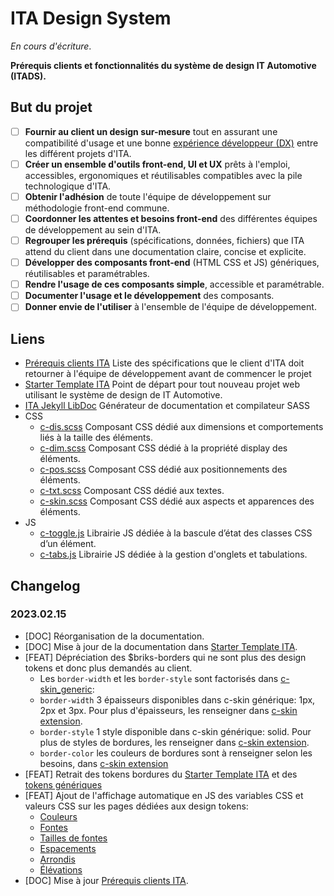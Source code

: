 # ITA Design System

*En cours d'écriture*. 

**Prérequis clients et fonctionnalités du système de design IT Automotive (ITADS).**

## But du projet

- [ ] **Fournir au client un design sur-mesure** tout en assurant une compatibilité  d'usage et une bonne [expérience développeur (DX)](https://search.brave.com/search?q=developer+experience) entre les différent projets d'ITA.
- [ ] **Créer un ensemble d'outils front-end, UI et UX** prêts à l'emploi, accessibles, ergonomiques et réutilisables compatibles avec la pile technologique d'ITA.
- [ ] **Obtenir l'adhésion** de toute l'équipe de développement sur méthodologie front-end commune.
- [ ] **Coordonner les attentes et besoins front-end** des différentes équipes de développement au sein d'ITA.
- [ ] **Regrouper les prérequis** (spécifications, données, fichiers) que ITA attend du client dans une documentation claire, concise et explicite.
- [ ] **Développer des composants front-end** (HTML CSS et JS) génériques, réutilisables et paramétrables.
- [ ] **Rendre l'usage de ces composants simple**, accessible et paramétrable.
- [ ] **Documenter l'usage et le développement** des composants.
- [ ] **Donner envie de l'utiliser** à l'ensemble de l'équipe de développement.

## Liens

* [Prérequis clients ITA](https://github.com/ita-design-system/.github/blob/main/prerequis.md) Liste des spécifications que le client d'ITA doit retourner à l'équipe de développement avant de commencer le projet
* [Starter Template ITA](https://github.com/ita-design-system/starter-template) Point de départ pour tout nouveau projet web utilisant le système de design de IT Automotive. 
* [ITA Jekyll LibDoc](https://github.com/ita-design-system/jekyll-libdoc) Générateur de documentation et compilateur SASS
* CSS
  * [c-dis.scss](https://github.com/ita-design-system/c-dis.scss) Composant CSS dédié aux dimensions et comportements liés à la taille des éléments.
  * [c-dim.scss](https://github.com/ita-design-system/c-dim.scss) Composant CSS dédié à la propriété display des éléments. 
  * [c-pos.scss](https://github.com/ita-design-system/c-pos.scss) Composant CSS dédié aux positionnements des éléments. 
  * [c-txt.scss](https://github.com/ita-design-system/c-txt.scss) Composant CSS dédié aux textes.
  * [c-skin.scss](https://github.com/ita-design-system/c-skin.scss) Composant CSS dédié aux aspects et apparences des éléments.
* JS
  * [c-toggle.js](https://github.com/ita-design-system/c-toggle.js) Librairie JS dédiée à la bascule d’état des classes CSS d’un élément.
  * [c-tabs.js](https://github.com/ita-design-system/c-tabs.js) Librairie JS dédiée à la gestion d'onglets et tabulations.
  
## Changelog

### 2023.02.15

* [DOC] Réorganisation de la documentation.
* [DOC] Mise à jour de la documentation dans [Starter Template ITA](https://github.com/ita-design-system/starter-template).
* [FEAT] Dépréciation des $briks-borders qui ne sont plus des design tokens et donc plus demandés au client. 
  * Les `border-width` et les `border-style` sont factorisés dans [c-skin_generic](https://github.com/ita-design-system/c-skin.scss/blob/main/_sass/_skin_generic.scss):
   * `border-width` 3 épaisseurs disponibles dans c-skin générique: 1px, 2px et 3px. Pour plus d'épaisseurs, les renseigner dans [c-skin extension](https://github.com/ita-design-system/starter-template/blob/main/_sass/_skin_extension.scss).
   * `border-style` 1 style disponible dans c-skin générique: solid.  Pour plus de styles de bordures, les renseigner dans [c-skin extension](https://github.com/ita-design-system/starter-template/blob/main/_sass/_skin_extension.scss).
   * `border-color` les couleurs de bordures sont à renseigner selon les besoins, dans [c-skin extension](https://github.com/ita-design-system/starter-template/blob/main/_sass/_skin_extension.scss)
* [FEAT] Retrait des tokens bordures du [Starter Template ITA](https://github.com/ita-design-system/starter-template) et des [tokens génériques](https://github.com/ita-design-system/jekyll-libdoc/blob/main/_sass/briks/settings/tokens/_generic.scss)
* [FEAT] Ajout de l'affichage automatique en JS des variables CSS et valeurs CSS sur les pages dédiées aux design tokens:
  * [Couleurs](https://ita-design-system.github.io/starter-template/content/doc/1.colors.html)
  * [Fontes](https://ita-design-system.github.io/starter-template/content/doc/3.font-families.html)
  * [Tailles de fontes](https://ita-design-system.github.io/starter-template/content/doc/4.font-sizes.html)
  * [Espacements](https://ita-design-system.github.io/starter-template/content/doc/5.spacings.html)
  * [Arrondis](https://ita-design-system.github.io/starter-template/content/doc/6.border-radii.html)
  * [Élévations](https://ita-design-system.github.io/starter-template/content/doc/7.shadows.html)
* [DOC] Mise à jour [Prérequis clients ITA](https://github.com/ita-design-system/.github/blob/main/prerequis.md).

